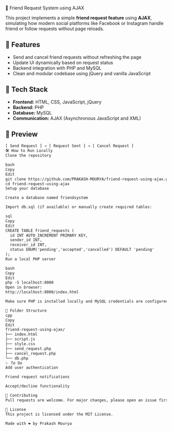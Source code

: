  👥 Friend Request System using AJAX

This project implements a simple **friend request feature** using **AJAX**, simulating how modern social platforms like Facebook or Instagram handle friend or follow requests without page reloads.

## 🚀 Features

- Send and cancel friend requests without refreshing the page
- Update UI dynamically based on request status
- Backend integration with PHP and MySQL
- Clean and modular codebase using jQuery and vanilla JavaScript

## 🧰 Tech Stack

- **Frontend:** HTML, CSS, JavaScript, jQuery
- **Backend:** PHP
- **Database:** MySQL
- **Communication:** AJAX (Asynchronous JavaScript and XML)

## 📸 Preview


```html
[ Send Request ] → [ Request Sent ] → [ Cancel Request ]
🛠️ How to Run Locally
Clone the repository

bash
Copy
Edit
git clone https://github.com/PRAKASH-MOURYA/friend-request-using-ajax.git
cd friend-request-using-ajax
Setup your database

Create a database named friendsystem

Import db.sql (if available) or manually create required tables:

sql
Copy
Edit
CREATE TABLE friend_requests (
  id INT AUTO_INCREMENT PRIMARY KEY,
  sender_id INT,
  receiver_id INT,
  status ENUM('pending','accepted','cancelled') DEFAULT 'pending'
);
Run a local PHP server

bash
Copy
Edit
php -S localhost:8000
Open in browser:
http://localhost:8000/index.html

Make sure PHP is installed locally and MySQL credentials are configured correctly in your PHP files.

📂 Folder Structure
cpp
Copy
Edit
friend-request-using-ajax/
├── index.html
├── script.js
├── style.css
├── send_request.php
├── cancel_request.php
└── db.php
✨ To Do
Add user authentication

Friend request notifications

Accept/decline functionality

🤝 Contributing
Pull requests are welcome. For major changes, please open an issue first to discuss the feature or fix.

📄 License
This project is licensed under the MIT License.

Made with ❤️ by Prakash Mourya

